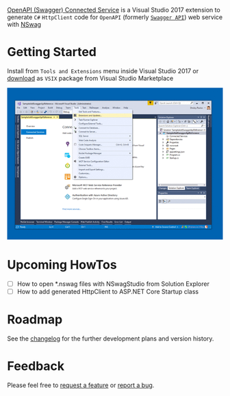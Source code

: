 [OpenAPI (Swagger) Connected Service](https://marketplace.visualstudio.com/items?itemName=dmitry-pavlov.OpenAPIConnectedService) is a Visual Studio 2017 extension to generate `C#` `HttpClient` code for `OpenAPI` (formerly [`Swagger API`](https://swagger.io/docs/specification/about/)) web service with [NSwag](https://github.com/RSuter/NSwag)

# Getting Started

Install from `Tools and Extensions` menu inside Visual Studio 2017 or [download](https://marketplace.visualstudio.com/items?itemName=dmitry-pavlov.OpenAPIConnectedService)  as `VSIX` package from Visual Studio Marketplace

![Adding OpenAPI (Swagger) Connected Service from Visual Studio Marketplace](docs/img/OpenAPI-Swagger-Connected-Service.gif)

# Upcoming HowTos
- [ ] How to open *.nswag files with NSwagStudio from Solution Explorer
- [ ] How to add generated HttpClient to ASP.NET Core Startup class

# Roadmap
See the [changelog](docs/CHANGELOG.MD) for the further development plans and version history.

# Feedback
Please feel free to [request a feature](https://github.com/dmitry-pavlov/openapi-connected-service/issues/new?title=FEATURE) or [report a bug](https://github.com/dmitry-pavlov/openapi-connected-service/issues/new?title=BUG).

